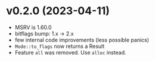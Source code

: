 # v0.2.0 (2023-04-11)
- MSRV is 1.60.0
- bitflags bump: 1.x -> 2.x
- few internal code improvements (less possible panics)
- `Mode::to_flags` now returns a Result
- Feature `all` was removed. Use `alloc` instead.
